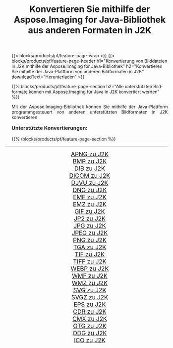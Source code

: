 ﻿---
title: Konvertieren Sie mithilfe der Aspose.Imaging for Java-Bibliothek aus anderen Formaten in J2K 
weight: 3920
url: /de/java/conversion/to/j2k/ 
lang: de
langdirlevel: 2
locales: zh-hans,ja,it,ru,de,es,fr,nl,id,lt,pl,pt,vi,tr,ko,zh-hant,ar,hi,th,sv,cs,uk,he
description: Mit Aspose.Imaging können Sie mithilfe von Java aus anderen Formaten in J2K konvertieren
---

{{< blocks/products/pf/feature-page-wrap >}}
{{< blocks/products/pf/feature-page-header h1="Konvertierung von Bilddateien in J2K mithilfe der Aspose.Imaging for Java-Bibliothek" h2="Konvertieren Sie mithilfe der Java-Plattform von anderen Bildformaten in J2K" downloadText="Herunterladen" >}}


{{% blocks/products/pf/feature-page-section  h2="Alle unterstützten Bildformate können mit Aspose.Imaging für Java in J2K konvertiert werden" %}}
<p align=justify>Mit der Aspose.Imaging-Bibliothek können Sie mithilfe der Java-Plattform programmgesteuert von anderen unterstützten Bildformaten in J2K konvertieren.</p>
<h3 style="margin-top:16px;">
Unterstützte Konvertierungen:
</h3>
{{% /blocks/products/pf/feature-page-section %}}
<div class="container-fluid productfamilypage bg-gray">
    <div class="convertypes bg-gray agp-content section">
        <div class="container">
		<hr style="margin-left:-20px;"/>
		<div class="row other-converters" style="gap: 10px;font-size: 19px;text-align:center;">
		    <div class='col-md-3 other-converter remove-lp remove-rp'><a href="/imaging/de/java/conversion/apng-to-j2k/" style="padding:15px;">APNG zu J2K</a></div>
<div class='col-md-3 other-converter remove-lp remove-rp'><a href="/imaging/de/java/conversion/bmp-to-j2k/" style="padding:15px;">BMP zu J2K</a></div>
<div class='col-md-3 other-converter remove-lp remove-rp'><a href="/imaging/de/java/conversion/dib-to-j2k/" style="padding:15px;">DIB zu J2K</a></div>
<div class='col-md-3 other-converter remove-lp remove-rp'><a href="/imaging/de/java/conversion/dicom-to-j2k/" style="padding:15px;">DICOM zu J2K</a></div>
<div class='col-md-3 other-converter remove-lp remove-rp'><a href="/imaging/de/java/conversion/djvu-to-j2k/" style="padding:15px;">DJVU zu J2K</a></div>
<div class='col-md-3 other-converter remove-lp remove-rp'><a href="/imaging/de/java/conversion/dng-to-j2k/" style="padding:15px;">DNG zu J2K</a></div>
<div class='col-md-3 other-converter remove-lp remove-rp'><a href="/imaging/de/java/conversion/emf-to-j2k/" style="padding:15px;">EMF zu J2K</a></div>
<div class='col-md-3 other-converter remove-lp remove-rp'><a href="/imaging/de/java/conversion/emz-to-j2k/" style="padding:15px;">EMZ zu J2K</a></div>
<div class='col-md-3 other-converter remove-lp remove-rp'><a href="/imaging/de/java/conversion/gif-to-j2k/" style="padding:15px;">GIF zu J2K</a></div>
<div class='col-md-3 other-converter remove-lp remove-rp'><a href="/imaging/de/java/conversion/jp2-to-j2k/" style="padding:15px;">JP2 zu J2K</a></div>
<div class='col-md-3 other-converter remove-lp remove-rp'><a href="/imaging/de/java/conversion/jpg-to-j2k/" style="padding:15px;">JPG zu J2K</a></div>
<div class='col-md-3 other-converter remove-lp remove-rp'><a href="/imaging/de/java/conversion/jpeg-to-j2k/" style="padding:15px;">JPEG zu J2K</a></div>
<div class='col-md-3 other-converter remove-lp remove-rp'><a href="/imaging/de/java/conversion/png-to-j2k/" style="padding:15px;">PNG zu J2K</a></div>
<div class='col-md-3 other-converter remove-lp remove-rp'><a href="/imaging/de/java/conversion/tga-to-j2k/" style="padding:15px;">TGA zu J2K</a></div>
<div class='col-md-3 other-converter remove-lp remove-rp'><a href="/imaging/de/java/conversion/tif-to-j2k/" style="padding:15px;">TIF zu J2K</a></div>
<div class='col-md-3 other-converter remove-lp remove-rp'><a href="/imaging/de/java/conversion/tiff-to-j2k/" style="padding:15px;">TIFF zu J2K</a></div>
<div class='col-md-3 other-converter remove-lp remove-rp'><a href="/imaging/de/java/conversion/webp-to-j2k/" style="padding:15px;">WEBP zu J2K</a></div>
<div class='col-md-3 other-converter remove-lp remove-rp'><a href="/imaging/de/java/conversion/wmf-to-j2k/" style="padding:15px;">WMF zu J2K</a></div>
<div class='col-md-3 other-converter remove-lp remove-rp'><a href="/imaging/de/java/conversion/wmz-to-j2k/" style="padding:15px;">WMZ zu J2K</a></div>
<div class='col-md-3 other-converter remove-lp remove-rp'><a href="/imaging/de/java/conversion/svg-to-j2k/" style="padding:15px;">SVG zu J2K</a></div>
<div class='col-md-3 other-converter remove-lp remove-rp'><a href="/imaging/de/java/conversion/svgz-to-j2k/" style="padding:15px;">SVGZ zu J2K</a></div>
<div class='col-md-3 other-converter remove-lp remove-rp'><a href="/imaging/de/java/conversion/eps-to-j2k/" style="padding:15px;">EPS zu J2K</a></div>
<div class='col-md-3 other-converter remove-lp remove-rp'><a href="/imaging/de/java/conversion/cdr-to-j2k/" style="padding:15px;">CDR zu J2K</a></div>
<div class='col-md-3 other-converter remove-lp remove-rp'><a href="/imaging/de/java/conversion/cmx-to-j2k/" style="padding:15px;">CMX zu J2K</a></div>
<div class='col-md-3 other-converter remove-lp remove-rp'><a href="/imaging/de/java/conversion/otg-to-j2k/" style="padding:15px;">OTG zu J2K</a></div>
<div class='col-md-3 other-converter remove-lp remove-rp'><a href="/imaging/de/java/conversion/odg-to-j2k/" style="padding:15px;">ODG zu J2K</a></div>
<div class='col-md-3 other-converter remove-lp remove-rp'><a href="/imaging/de/java/conversion/ico-to-j2k/" style="padding:15px;">ICO zu J2K</a></div>
                </div>
        </div>
    </div>
</div>
<br/>

